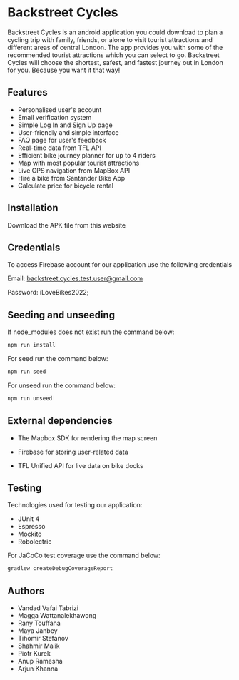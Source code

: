 # Backstreet Cycles

Backstreet Cycles is an android application you could download to plan a cycling trip with family, friends, or alone to visit tourist attractions and different areas of central London. The app provides you with some of the recommended tourist attractions which you can select to go. Backstreet Cycles will choose the shortest, safest, and fastest journey out in London for you. Because you want it that way!

## Features

- Personalised user's account
- Email verification system
- Simple Log In and Sign Up page
- User-friendly and simple interface
- FAQ page for user's feedback
- Real-time data from TFL API
- Efficient bike journey planner for up to 4 riders
- Map with most popular tourist attractions
- Live GPS navigation from MapBox API
- Hire a bike from Santander Bike App
- Calculate price for bicycle rental

## Installation

Download the APK file from this website

## Credentials

To access Firebase account for our application use the following credentials

Email: backstreet.cycles.test.user@gmail.com

Password: iLoveBikes2022;

## Seeding and unseeding

If node_modules does not exist run the command below:

```bash
npm run install
```

For seed run the command below:

```bash
npm run seed
```
For unseed run the command below:

```bash
npm run unseed
```

## External dependencies

- The Mapbox SDK for rendering the map screen

- Firebase for storing user-related data

- TFL Unified API for live data on bike docks

## Testing

Technologies used for testing our application:

- JUnit 4
- Espresso
- Mockito
- Robolectric

For JaCoCo test coverage use the command below:

```bash
gradlew createDebugCoverageReport
````

## Authors

- Vandad Vafai Tabrizi
- Magga Wattanalekhawong
- Rany Touffaha
- Maya Janbey
- Tihomir Stefanov
- Shahmir Malik
- Piotr Kurek
- Anup Ramesha
- Arjun Khanna
